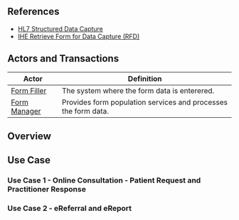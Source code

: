 ## References

- [HL7 Structured Data Capture](https://build.fhir.org/ig/HL7/sdc/)
- [IHE Retrieve Form for Data Capture (RFD)](https://profiles.ihe.net/ITI/TF/Volume1/ch-17.html) 

## Actors and Transactions


| Actor                                            | Definition                                                     |
|--------------------------------------------------|----------------------------------------------------------------|
| [Form Filler](ActorDefinition-FormFiller.html)   | The system where the form data is enterered.                   |
| [Form Manager](ActorDefinition-FormManager.html) | Provides form population services and processes the form data. |

## Overview



## Use Case

### Use Case 1 - Online Consultation - Patient Request and Practitioner Response

### Use Case 2 - eReferral and eReport

